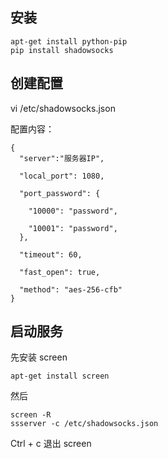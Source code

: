 

## 安装

	apt-get install python-pip
	pip install shadowsocks

## 创建配置

vi /etc/shadowsocks.json

配置内容：

	{
	  "server":"服务器IP",

	  "local_port": 1080,

	  "port_password": {

	    "10000": "password",

	    "10001": "password",
	  },

	  "timeout": 60,

	  "fast_open": true,

	  "method": "aes-256-cfb"
	}

## 启动服务

先安装 screen
		
	apt-get install screen

然后 
		
	screen -R
	ssserver -c /etc/shadowsocks.json

Ctrl + c 退出 screen
		
